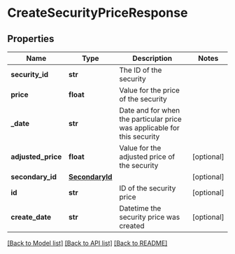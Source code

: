 # CreateSecurityPriceResponse

## Properties
Name | Type | Description | Notes
------------ | ------------- | ------------- | -------------
**security_id** | **str** | The ID of the security | 
**price** | **float** | Value for the price of the security | 
**_date** | **str** | Date and for when the particular price was applicable for this security | 
**adjusted_price** | **float** | Value for the adjusted price of the security | [optional] 
**secondary_id** | [**SecondaryId**](SecondaryId.md) |  | [optional] 
**id** | **str** | ID of the security price | [optional] 
**create_date** | **str** | Datetime the security price was created | [optional] 

[[Back to Model list]](../README.md#documentation-for-models) [[Back to API list]](../README.md#documentation-for-api-endpoints) [[Back to README]](../README.md)


